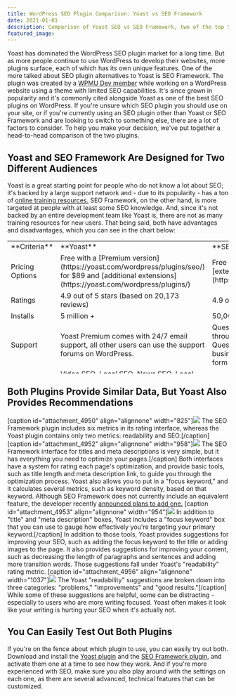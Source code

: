 ```yaml
---
title: WordPress SEO Plugin Comparison: Yoast vs SEO Framework
date: 2021-01-01
description: Comparison of Yoast SEO vs SEO Framework, two of the top SEO plugins for Wordpress.
featured_image:
---
```

Yoast has dominated the WordPress SEO plugin market for a long time. But as more people continue to use WordPress to develop their websites, more plugins surface, each of which has its own unique features. One of the more talked about SEO plugin alternatives to Yoast is SEO Framework. The plugin was created by a [WPMU Dev member](https://premium.wpmudev.org/forums/topic/new-unofficial-plugin-auto-description) while working on a WordPress website using a theme with limited SEO capabilities. It's since grown in popularity and it's commonly cited alongside Yoast as one of the best SEO plugins on WordPress. If you're unsure which SEO plugin you should use on your site, or if you're currently using an SEO plugin other than Yoast or SEO Framework and are looking to switch to something else, there are a lot of factors to consider. To help you make your decision, we've put together a head-to-head comparison of the two plugins.

## Yoast and SEO Framework Are Designed for Two Different Audiences

Yoast is a great starting point for people who do not know a lot about SEO; it's backed by a large support network and - due to its popularity - has a ton of [online training resources.](https://yoast.com/beginners-guide-yoast-seo/) SEO Framework, on the other hand, is more targeted at people with at least some SEO knowledge. And, since it's not backed by an entire development team like Yoast is, there are not as many training resources for new users. That being said, both have advantages and disadvantages, which you can see in the chart below:

<table style="height: 302px;" width="825">

<tbody>

<tr>

<td style="width: 266px;">**Criteria**</td>

<td style="width: 268px;">**Yoast**</td>

<td style="width: 269px;">**SEO Framework**</td>

</tr>

<tr>

<td style="width: 266px;">Pricing Options</td>

<td style="width: 268px;">Free with a [Premium version](https://yoast.com/wordpress/plugins/seo/) for $89 and [additional extensions](https://yoast.com/wordpress/plugins/)</td>

<td style="width: 269px;">Free with the option to purchase [extensions](https://theseoframework.com/extensions/)</td>

</tr>

<tr>

<td style="width: 266px;">Ratings</td>

<td style="width: 268px;">4.9 out of 5 stars (based on 20,173 reviews)</td>

<td style="width: 269px;">4.9 out of 5 stars (based on 156 reviews)</td>

</tr>

<tr>

<td style="width: 266px;">Installs</td>

<td style="width: 268px;">5 million +</td>

<td style="width: 269px;">50,000 +</td>

</tr>

<tr>

<td style="width: 266px;">Support</td>

<td style="width: 268px;">Yoast Premium comes with 24/7 email support, all other users can use the support forums on WordPress.</td>

<td style="width: 269px;">Questions about the plugin are answered through the support forums on WordPress. Questions related to legal, billing, privacy or business are answered through a support form on the SE Framework website.</td>

</tr>

<tr>

<td style="width: 266px;">Extensions</td>

<td style="width: 268px;">Video SEO, Local SEO, News SEO, Local SEO for WooCommerce, Yoast Woocomerce SEO</td>

<td style="width: 269px;">Local SEO, Focus, AMP, Articles, Monitor, Incognito, Honeypot, Origin, Title Fix</td>

</tr>

<tr>

<td style="width: 266px;"></td>

<td style="width: 268px;"></td>

<td style="width: 269px;"></td>

</tr>

<tr>

<td style="width: 266px;">Social Sharing</td>

<td style="width: 268px;">Yes</td>

<td style="width: 269px;">Yes</td>

</tr>

<tr>

<td style="width: 266px;">One Thing People Like</td>

<td style="width: 268px;">Lots of online training resources</td>

<td style="width: 269px;">Intuitive interface</td>

</tr>

<tr>

<td style="width: 266px;">One Thing People Don’t Like</td>

<td style="width: 268px;">Overbearing content suggestions</td>

<td style="width: 269px;">Difficult for users with no SEO knowledge</td>

</tr>

</tbody>

</table>

## Both Plugins Provide Similar Data, But Yoast Also Provides Recommendations

[caption id="attachment_4950" align="alignnone" width="825"]![](https://www.gaintap.com/wp-content/uploads/2018/05/SEO-Framework-compared-with-Yoast-rating-interface.jpg) The SEO Framework plugin includes six metrics in its rating interface, whereas the Yoast plugin contains only two metrics: readability and SEO.[/caption] [caption id="attachment_4952" align="alignnone" width="958"]![](https://www.gaintap.com/wp-content/uploads/2018/05/SEO-Framework-title-and-meta-description-interface.png) The SEO Framework interface for titles and meta descriptions is very simple, but it has everything you need to optimize your pages.[/caption] Both interfaces have a system for rating each page's optimization, and provide basic tools, such as title length and meta description link, to guide you through the optimization process. Yoast also allows you to put in a "focus keyword," and it calculates several metrics, such as keyword density, based on that keyword. Although SEO Framework does not currently include an equivalent feature, the developer recently [announced plans to add one.](https://theseoframework.com/about/focus-keywords/) [caption id="attachment_4953" align="alignnone" width="954"]![](https://www.gaintap.com/wp-content/uploads/2018/05/Yoast-title-and-meta-description-interface.png) In addition to "title" and "meta description" boxes, Yoast includes a "focus keyword" box that you can use to gauge how effectively you're targeting your primary keyword.[/caption] In addition to those tools, Yoast provides suggestions for improving your SEO, such as adding the focus keyword to the title or adding images to the page. It also provides suggestions for improving your content, such as decreasing the length of paragraphs and sentences and adding more transition words. Those suggestions fall under Yoast's "readability" rating metric. [caption id="attachment_4956" align="alignnone" width="1037"]![](https://www.gaintap.com/wp-content/uploads/2018/05/Yoast-example-content-suggestions.png) The Yoast "readability" suggestions are broken down into three categories: "problems," "improvements" and "good results."[/caption] While some of these suggestions are helpful, some can be distracting - especially to users who are more writing focused. Yoast often makes it look like your writing is hurting your SEO when it's actually not.

## You Can Easily Test Out Both Plugins

If you're on the fence about which plugin to use, you can easily try out both. Download and install the [Yoast plugin](https://wordpress.org/plugins/wordpress-seo/) and the [SEO Framework plugin,](https://wordpress.org/plugins/autodescription/) and activate them one at a time to see how they work. And if you're more experienced with SEO, make sure you also play around with the settings on each one, as there are several advanced, technical features that can be customized.